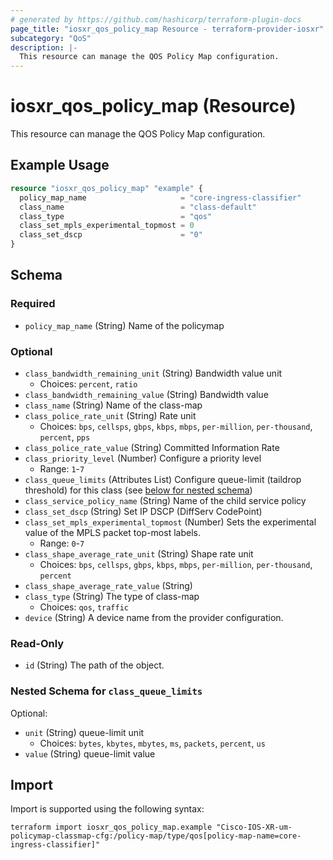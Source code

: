 ```yaml
---
# generated by https://github.com/hashicorp/terraform-plugin-docs
page_title: "iosxr_qos_policy_map Resource - terraform-provider-iosxr"
subcategory: "QoS"
description: |-
  This resource can manage the QOS Policy Map configuration.
---
```


# iosxr_qos_policy_map (Resource)

This resource can manage the QOS Policy Map configuration.

## Example Usage

```terraform
resource "iosxr_qos_policy_map" "example" {
  policy_map_name                     = "core-ingress-classifier"
  class_name                          = "class-default"
  class_type                          = "qos"
  class_set_mpls_experimental_topmost = 0
  class_set_dscp                      = "0"
}
```

<!-- schema generated by tfplugindocs -->
## Schema

### Required

- `policy_map_name` (String) Name of the policymap

### Optional

- `class_bandwidth_remaining_unit` (String) Bandwidth value unit
  - Choices: `percent`, `ratio`
- `class_bandwidth_remaining_value` (String) Bandwidth value
- `class_name` (String) Name of the class-map
- `class_police_rate_unit` (String) Rate unit
  - Choices: `bps`, `cellsps`, `gbps`, `kbps`, `mbps`, `per-million`, `per-thousand`, `percent`, `pps`
- `class_police_rate_value` (String) Committed Information Rate
- `class_priority_level` (Number) Configure a priority level
  - Range: `1`-`7`
- `class_queue_limits` (Attributes List) Configure queue-limit (taildrop threshold) for this class (see [below for nested schema](#nestedatt--class_queue_limits))
- `class_service_policy_name` (String) Name of the child service policy
- `class_set_dscp` (String) Set IP DSCP (DiffServ CodePoint)
- `class_set_mpls_experimental_topmost` (Number) Sets the experimental value of the MPLS packet top-most labels.
  - Range: `0`-`7`
- `class_shape_average_rate_unit` (String) Shape rate unit
  - Choices: `bps`, `cellsps`, `gbps`, `kbps`, `mbps`, `per-million`, `per-thousand`, `percent`
- `class_shape_average_rate_value` (String)
- `class_type` (String) The type of class-map
  - Choices: `qos`, `traffic`
- `device` (String) A device name from the provider configuration.

### Read-Only

- `id` (String) The path of the object.

<a id="nestedatt--class_queue_limits"></a>
### Nested Schema for `class_queue_limits`

Optional:

- `unit` (String) queue-limit unit
  - Choices: `bytes`, `kbytes`, `mbytes`, `ms`, `packets`, `percent`, `us`
- `value` (String) queue-limit value

## Import

Import is supported using the following syntax:

```shell
terraform import iosxr_qos_policy_map.example "Cisco-IOS-XR-um-policymap-classmap-cfg:/policy-map/type/qos[policy-map-name=core-ingress-classifier]"
```
